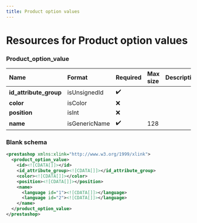 ```yaml
---
title: Product option values
---
```


# Resources for Product option values

### Product_option_value

|          Name          |    Format     | Required | Max size | Description |
| :--------------------- | :------------ | :------- | :------- | :---------- |
| **id_attribute_group** | isUnsignedId  | ✔️       |          |             |
| **color**              | isColor       | ❌        |          |             |
| **position**           | isInt         | ❌        |          |             |
| **name**               | isGenericName | ✔️       | 128      |             |


### Blank schema

```xml
<prestashop xmlns:xlink="http://www.w3.org/1999/xlink">
  <product_option_value>
    <id><![CDATA[]]></id>
    <id_attribute_group><![CDATA[]]></id_attribute_group>
    <color><![CDATA[]]></color>
    <position><![CDATA[]]></position>
    <name>
      <language id="1"><![CDATA[]]></language>
      <language id="2"><![CDATA[]]></language>
    </name>
  </product_option_value>
</prestashop>
```

